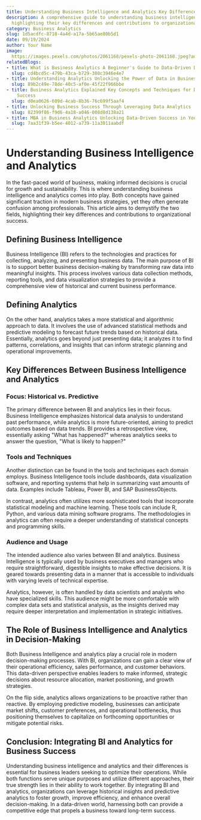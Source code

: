 ```yaml
---
title: Understanding Business Intelligence and Analytics Key Differences
description: A comprehensive guide to understanding business intelligence and analytics,
  highlighting their key differences and contributions to organizational success
category: Business Analytics
slug: 1d5acdfc-8718-4a4d-a17a-5b65ae80b5d1
date: 09/19/2024
author: Your Name
image: 
  https://images.pexels.com/photos/2061168/pexels-photo-2061168.jpeg?auto=compress&cs=tinysrgb&w=600
relatedBlogs:
- title: What is Business Analytics A Beginner's Guide to Data-Driven Decision Making
  slug: cd4bcd5c-479b-43ca-b729-308c3946e4e7
- title: Understanding Analytics Unlocking the Power of Data in Business
  slug: 89b2c49e-78de-40c5-af0e-45f22f966bbe
- title: Business Analytics Explained Key Concepts and Techniques for Data-Driven
    Success
  slug: d0ea0626-609d-4cab-8b36-76c699f5aaf4
- title: Unlocking Business Success Through Leveraging Data Analytics
  slug: 82399f86-f9d6-4a18-a046-008d8d138a21
- title: MBA in Business Analytics Unlocking Data-Driven Success in Your Career
  slug: 7aa31f39-b5ee-4012-a739-11a3011aabdf
---
```


# Understanding Business Intelligence and Analytics

In the fast-paced world of business, making informed decisions is crucial for growth and sustainability. This is where understanding business intelligence and analytics comes into play. Both concepts have gained significant traction in modern business strategies, yet they often generate confusion among professionals. This article aims to demystify the two fields, highlighting their key differences and contributions to organizational success.

## Defining Business Intelligence

Business Intelligence (BI) refers to the technologies and practices for collecting, analyzing, and presenting business data. The main purpose of BI is to support better business decision-making by transforming raw data into meaningful insights. This process involves various data collection methods, reporting tools, and data visualization strategies to provide a comprehensive view of historical and current business performance.

## Defining Analytics

On the other hand, analytics takes a more statistical and algorithmic approach to data. It involves the use of advanced statistical methods and predictive modeling to forecast future trends based on historical data. Essentially, analytics goes beyond just presenting data; it analyzes it to find patterns, correlations, and insights that can inform strategic planning and operational improvements.

## Key Differences Between Business Intelligence and Analytics

### Focus: Historical vs. Predictive

The primary difference between BI and analytics lies in their focus. Business Intelligence emphasizes historical data analysis to understand past performance, while analytics is more future-oriented, aiming to predict outcomes based on data trends. BI provides a retrospective view, essentially asking "What has happened?" whereas analytics seeks to answer the question, "What is likely to happen?"

### Tools and Techniques

Another distinction can be found in the tools and techniques each domain employs. Business Intelligence tools include dashboards, data visualization software, and reporting systems that help in summarizing vast amounts of data. Examples include Tableau, Power BI, and SAP BusinessObjects.

In contrast, analytics often utilizes more sophisticated tools that incorporate statistical modeling and machine learning. These tools can include R, Python, and various data mining software programs. The methodologies in analytics can often require a deeper understanding of statistical concepts and programming skills.

### Audience and Usage

The intended audience also varies between BI and analytics. Business Intelligence is typically used by business executives and managers who require straightforward, digestible insights to make effective decisions. It is geared towards presenting data in a manner that is accessible to individuals with varying levels of technical expertise.

Analytics, however, is often handled by data scientists and analysts who have specialized skills. This audience might be more comfortable with complex data sets and statistical analysis, as the insights derived may require deeper interpretation and implementation in strategic initiatives.

## The Role of Business Intelligence and Analytics in Decision-Making

Both Business Intelligence and analytics play a crucial role in modern decision-making processes. With BI, organizations can gain a clear view of their operational efficiency, sales performance, and customer behaviors. This data-driven perspective enables leaders to make informed, strategic decisions about resource allocation, market positioning, and growth strategies.

On the flip side, analytics allows organizations to be proactive rather than reactive. By employing predictive modeling, businesses can anticipate market shifts, customer preferences, and operational bottlenecks, thus positioning themselves to capitalize on forthcoming opportunities or mitigate potential risks.

## Conclusion: Integrating BI and Analytics for Business Success

Understanding business intelligence and analytics and their differences is essential for business leaders seeking to optimize their operations. While both functions serve unique purposes and utilize different approaches, their true strength lies in their ability to work together. By integrating BI and analytics, organizations can leverage historical insights and predictive analytics to foster growth, improve efficiency, and enhance overall decision-making. In a data-driven world, harnessing both can provide a competitive edge that propels a business toward long-term success.